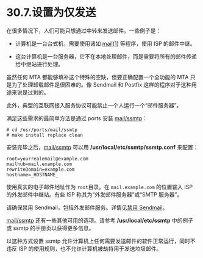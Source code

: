 # 30.7.设置为仅发送

在很多情况下，人们可能只想通过中转来发送邮件。一些例子是：

 - 计算机是一台台式机，需要使用诸如 [mail(1)](https://www.freebsd.org/cgi/man.cgi?query=mail&sektion=1&format=html) 等程序，使用 ISP 的邮件中继。

 - 这台计算机是一台服务器，它不在本地处理邮件，而是需要将所有的邮件传递给中继站进行处理。

虽然任何 MTA 都能够填补这个特殊的空缺，但要正确配置一个全功能的 MTA 只是为了处理卸载邮件是很困难的。像 Sendmail 和 Postfix 这样的程序对于这种用途来说是过剩的。

此外，典型的互联网接入服务协议可能禁止一个人运行一个“邮件服务器”。

满足这些需求的最简单方法是通过 ports 安装 [mail/ssmtp](https://cgit.freebsd.org/ports/tree/mail/ssmtp/pkg-descr)：

```
# cd /usr/ports/mail/ssmtp
# make install replace clean
```

安装完毕之后，[mail/ssmtp](https://cgit.freebsd.org/ports/tree/mail/ssmtp/pkg-descr) 可以用 **/usr/local/etc/ssmtp/ssmtp.conf** 来配置：

```
root=yourrealemail@example.com
mailhub=mail.example.com
rewriteDomain=example.com
hostname=_HOSTNAME_
```

使用真实的电子邮件地址作为 `root`目录。在 `mail.example.com` 的位置输入 ISP 的外发邮件中继站。有些 ISP 称其为“外发邮件服务器”或“SMTP 服务器”。

请确保禁用 Sendmail，包括外发邮件服务。详情见[禁用 Sendmail](https://docs.freebsd.org/en/books/handbook/mail/#mail-disable-sendmail)。

[mail/ssmtp](https://cgit.freebsd.org/ports/tree/mail/ssmtp/pkg-descr) 还有一些其他可用的选项。请参考 **/usr/local/etc/ssmtp** 中的例子或 ssmtp 的手册页以获得更多信息。

以这种方式设置 ssmtp 允许计算机上任何需要发送邮件的软件正常运行，同时不违反 ISP 的使用规则，也不允许计算机被劫持用于发送垃圾邮件。
